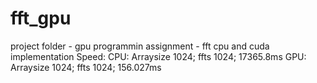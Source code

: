 # fft_gpu
project folder - gpu programmin assignment - fft cpu and cuda implementation
Speed:
  CPU: Arraysize 1024; ffts 1024; 17365.8ms
  GPU: Arraysize 1024; ffts 1024; 156.027ms
